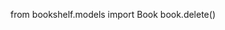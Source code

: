 <!-- Delete -->
from bookshelf.models import Book
book.delete()
<!-- Output: (1, {'bookshelf.Book': 1}) -->